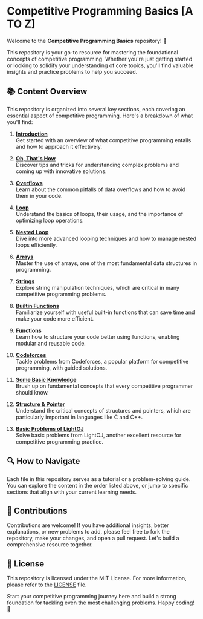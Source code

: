 # Competitive Programming Basics [A TO Z]

Welcome to the **Competitive Programming Basics** repository! 🌟

This repository is your go-to resource for mastering the foundational concepts of competitive programming. Whether you're just getting started or looking to solidify your understanding of core topics, you'll find valuable insights and practice problems to help you succeed.

## 📚 Content Overview

This repository is organized into several key sections, each covering an essential aspect of competitive programming. Here's a breakdown of what you'll find:

1. **[Introduction](Introduction.md)**  
   Get started with an overview of what competitive programming entails and how to approach it effectively.

2. **[Oh, That's How](2.%20Oh,%20That's%20How.md)**  
   Discover tips and tricks for understanding complex problems and coming up with innovative solutions.

3. **[Overflows](3.%20Overflows.md)**  
   Learn about the common pitfalls of data overflows and how to avoid them in your code.

4. **[Loop](4.%20Loop.md)**  
   Understand the basics of loops, their usage, and the importance of optimizing loop operations.

5. **[Nested Loop](5.%20nested%20loop.md)**  
   Dive into more advanced looping techniques and how to manage nested loops efficiently.

6. **[Arrays](6.%20Arrays.md)**  
   Master the use of arrays, one of the most fundamental data structures in programming.

7. **[Strings](7.%20strings.md)**  
   Explore string manipulation techniques, which are critical in many competitive programming problems.

8. **[Builtin Functions](8.%20Builtin%20Functions.md)**  
   Familiarize yourself with useful built-in functions that can save time and make your code more efficient.

9. **[Functions](9.%20Functions.md)**  
   Learn how to structure your code better using functions, enabling modular and reusable code.

10. **[Codeforces](10.codeforces.md)**  
    Tackle problems from Codeforces, a popular platform for competitive programming, with guided solutions.

11. **[Some Basic Knowledge](11.%20some%20basic%20knowledge.md)**  
    Brush up on fundamental concepts that every competitive programmer should know.

12. **[Structure & Pointer](12.%20structure%20%26%20pointer.md)**  
    Understand the critical concepts of structures and pointers, which are particularly important in languages like C and C++.

13. **[Basic Problems of LightOJ](13.%20Basic%20problems%20of%20lightoj.md)**  
    Solve basic problems from LightOJ, another excellent resource for competitive programming practice.

## 🔍 How to Navigate

Each file in this repository serves as a tutorial or a problem-solving guide. You can explore the content in the order listed above, or jump to specific sections that align with your current learning needs.

## 🤝 Contributions

Contributions are welcome! If you have additional insights, better explanations, or new problems to add, please feel free to fork the repository, make your changes, and open a pull request. Let's build a comprehensive resource together.

## 📄 License

This repository is licensed under the MIT License. For more information, please refer to the [LICENSE](LICENSE) file.


Start your competitive programming journey here and build a strong foundation for tackling even the most challenging problems. Happy coding! 🎉



